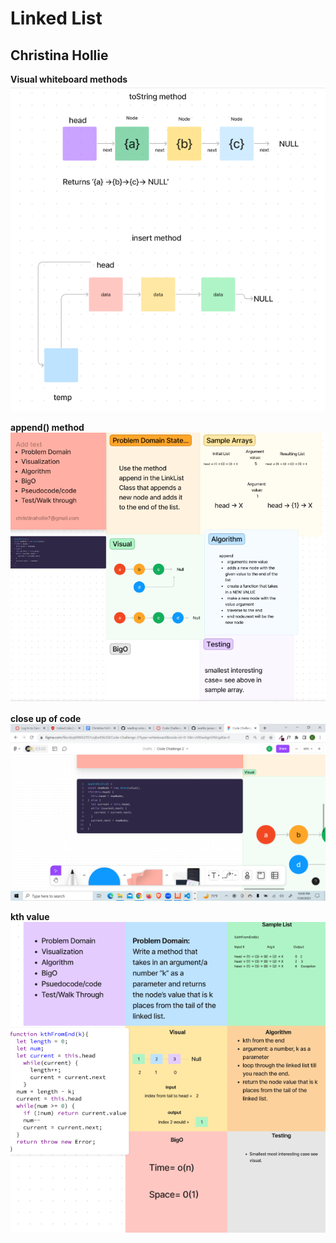 # Linked List

## Christina Hollie

**Visual whiteboard methods**
![figmaLLvisual](Screenshot%20(96).png)

**append() method**
![figmaLLvisual](Screenshot%20(106).png)

**close up of code**
![figmaLLvisual](Screenshot%20(105).png)

**kth value**
![figmaLLKthvisual](Screenshot%20(113).png)
